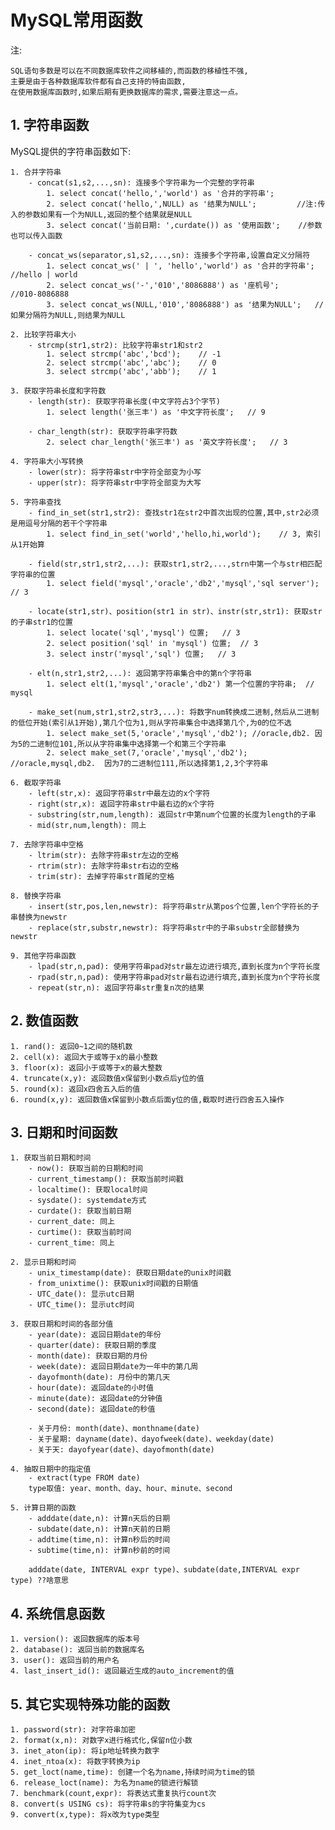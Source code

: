 # MySQL常用函数

注: 

    SQL语句多数是可以在不同数据库软件之间移植的,而函数的移植性不强,
    主要是由于各种数据库软件都有自己支持的特由函数,
    在使用数据库函数时,如果后期有更换数据库的需求,需要注意这一点。

## 1. 字符串函数

MySQL提供的字符串函数如下:

    1. 合并字符串
        - concat(s1,s2,...,sn): 连接多个字符串为一个完整的字符串
            1. select concat('hello,','world') as '合并的字符串';
            2. select concat('hello,',NULL) as '结果为NULL';         //注:传入的参数如果有一个为NULL,返回的整个结果就是NULL
            3. select concat('当前日期: ',curdate()) as '使用函数';    //参数也可以传入函数
        
        - concat_ws(separator,s1,s2,...,sn): 连接多个字符串,设置自定义分隔符
            1. select concat_ws(' | ', 'hello','world') as '合并的字符串';   //hello | world
            2. select concat_ws('-','010','8086888') as '座机号';     //010-8086888
            3. select concat_ws(NULL,'010','8086888') as '结果为NULL';   //如果分隔符为NULL,则结果为NULL
        
    2. 比较字符串大小
        - strcmp(str1,str2): 比较字符串str1和str2
            1. select strcmp('abc','bcd');    // -1
            2. select strcmp('abc','abc');    // 0
            3. select strcmp('abc','abb');    // 1
            
    3. 获取字符串长度和字符数
        - length(str): 获取字符串长度(中文字符占3个字节)
            1. select length('张三丰') as '中文字符长度';   // 9
                
        - char_length(str): 获取字符串字符数
            2. select char_length('张三丰') as '英文字符长度';   // 3
        
    4. 字符串大小写转换
        - lower(str): 将字符串str中字符全部变为小写
        - upper(str): 将字符串str中字符全部变为大写
    
    5. 字符串查找
        - find_in_set(str1,str2): 查找str1在str2中首次出现的位置,其中,str2必须是用逗号分隔的若干个字符串
            1. select find_in_set('world','hello,hi,world');    // 3, 索引从1开始算
            
        - field(str,str1,str2,...): 获取str1,str2,...,strn中第一个与str相匹配字符串的位置
            1. select field('mysql','oracle','db2','mysql','sql server'); // 3
            
        - locate(str1,str)、position(str1 in str)、instr(str,str1): 获取str的子串str1的位置
            1. select locate('sql','mysql') 位置;   // 3
            2. select position('sql' in 'mysql') 位置;  // 3
            3. select instr('mysql','sql') 位置;   // 3
            
        - elt(n,str1,str2,...): 返回第字符串集合中的第n个字符串
            1. select elt(1,'mysql','oracle','db2') 第一个位置的字符串;  // mysql
            
        - make_set(num,str1,str2,str3,...): 将数字num转换成二进制,然后从二进制的低位开始(索引从1开始),第几个位为1,则从字符串集合中选择第几个,为0的位不选
            1. select make_set(5,'oracle','mysql','db2'); //oracle,db2. 因为5的二进制位101,所以从字符串集中选择第一个和第三个字符串
            2. select make_set(7,'oracle','mysql','db2');  //oracle,mysql,db2.  因为7的二进制位111,所以选择第1,2,3个字符串
            
    6. 截取字符串
        - left(str,x): 返回字符串str中最左边的x个字符
        - right(str,x): 返回字符串str中最右边的x个字符
        - substring(str,num,length): 返回str中第num个位置的长度为length的子串
        - mid(str,num,length): 同上
        
    7. 去除字符串中空格
        - ltrim(str): 去除字符串str左边的空格
        - rtrim(str): 去除字符串str右边的空格
        - trim(str): 去掉字符串str首尾的空格
        
    8. 替换字符串
        - insert(str,pos,len,newstr): 将字符串str从第pos个位置,len个字符长的子串替换为newstr
        - replace(str,substr,newstr): 将字符串str中的子串substr全部替换为newstr
    
    9. 其他字符串函数
        - lpad(str,n,pad): 使用字符串pad对str最左边进行填充,直到长度为n个字符长度
        - rpad(str,n,pad): 使用字符串pad对str最右边进行填充,直到长度为n个字符长度
        - repeat(str,n): 返回字符串str重复n次的结果

## 2. 数值函数

    1. rand(): 返回0~1之间的随机数
    2. cell(x): 返回大于或等于x的最小整数
    3. floor(x): 返回小于或等于x的最大整数
    4. truncate(x,y): 返回数值x保留到小数点后y位的值
    5. round(x): 返回x四舍五入后的值
    6. round(x,y): 返回数值x保留到小数点后面y位的值,截取时进行四舍五入操作

## 3. 日期和时间函数

    1. 获取当前日期和时间
        - now(): 获取当前的日期和时间
        - current_timestamp(): 获取当前时间戳
        - localtime(): 获取local时间
        - sysdate(): systemdate方式
        - curdate(): 获取当前日期
        - current_date: 同上
        - curtime(): 获取当前时间
        - current_time: 同上
        
    2. 显示日期和时间
        - unix_timestamp(date): 获取日期date的unix时间戳
        - from_unixtime(): 获取unix时间戳的日期值
        - UTC_date(): 显示utc日期
        - UTC_time(): 显示utc时间
        
    3. 获取日期和时间的各部分值
        - year(date): 返回日期date的年份
        - quarter(date): 获取日期的季度
        - month(date): 获取日期的月份
        - week(date): 返回日期date为一年中的第几周
        - dayofmonth(date): 月份中的第几天
        - hour(date): 返回date的小时值
        - minute(date): 返回date的分钟值
        - second(date): 返回date的秒值
        
        - 关于月份: month(date)、monthname(date)
        - 关于星期: dayname(date)、dayofweek(date)、weekday(date)
        - 关于天: dayofyear(date)、dayofmonth(date)
        
    4. 抽取日期中的指定值
        - extract(type FROM date)
        type取值: year、month、day、hour、minute、second

    5. 计算日期的函数
        - adddate(date,n): 计算n天后的日期
        - subdate(date,n): 计算n天前的日期
        - addtime(time,n): 计算n秒后的时间
        - subtime(time,n): 计算n秒前的时间
        
        adddate(date, INTERVAL expr type)、subdate(date,INTERVAL expr type) ??啥意思
        
## 4. 系统信息函数 

    1. version(): 返回数据库的版本号
    2. database(): 返回当前的数据库名
    3. user(): 返回当前的用户名
    4. last_insert_id(): 返回最近生成的auto_increment的值
    
## 5. 其它实现特殊功能的函数

    1. password(str): 对字符串加密
    2. format(x,n): 对数字x进行格式化,保留n位小数
    3. inet_aton(ip): 将ip地址转换为数字
    4. inet_ntoa(x): 将数字转换为ip
    5. get_loct(name,time): 创建一个名为name,持续时间为time的锁
    6. release_loct(name): 为名为name的锁进行解锁
    7. benchmark(count,expr): 将表达式重复执行count次
    8. convert(s USING cs): 将字符串s的字符集变为cs
    9. convert(x,type): 将x改为type类型